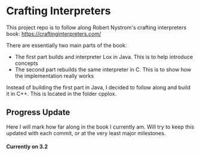 # Crafting Interpreters
This project repo is to follow along  Robert Nystrom's crafting interpreters book: https://craftinginterpreters.com/

There are essentially two main parts of the book: 
* The first part builds and interpreter Lox in Java. This is to help introduce concepts <br>
* The second part rebuilds the same interpreter in C. This is to show how the implementation really works


Instead of building the first part in Java, I decided to follow along and build it in C++. This is located in the folder cpplox.


## Progress Update
Here I will mark how far along in the book I currently am. Will try to keep this updated with each commit, or at the very least major milestones.

#### Currently on 3.2
